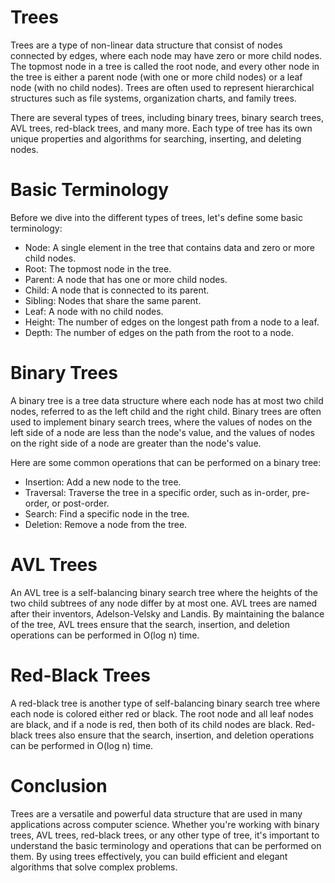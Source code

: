 # Trees
Trees are a type of non-linear data structure that consist of nodes connected by edges, where each node may have zero or more child nodes. The topmost node in a tree is called the root node, and every other node in the tree is either a parent node (with one or more child nodes) or a leaf node (with no child nodes). Trees are often used to represent hierarchical structures such as file systems, organization charts, and family trees.

There are several types of trees, including binary trees, binary search trees, AVL trees, red-black trees, and many more. Each type of tree has its own unique properties and algorithms for searching, inserting, and deleting nodes.

# Basic Terminology
Before we dive into the different types of trees, let's define some basic terminology:

- Node: A single element in the tree that contains data and zero or more child nodes.
- Root: The topmost node in the tree.
- Parent: A node that has one or more child nodes.
- Child: A node that is connected to its parent.
- Sibling: Nodes that share the same parent.
- Leaf: A node with no child nodes.
- Height: The number of edges on the longest path from a node to a leaf.
- Depth: The number of edges on the path from the root to a node.
# Binary Trees
A binary tree is a tree data structure where each node has at most two child nodes, referred to as the left child and the right child. Binary trees are often used to implement binary search trees, where the values of nodes on the left side of a node are less than the node's value, and the values of nodes on the right side of a node are greater than the node's value.

Here are some common operations that can be performed on a binary tree:

- Insertion: Add a new node to the tree.
- Traversal: Traverse the tree in a specific order, such as in-order, pre-order, or post-order.
- Search: Find a specific node in the tree.
- Deletion: Remove a node from the tree.
# AVL Trees
An AVL tree is a self-balancing binary search tree where the heights of the two child subtrees of any node differ by at most one. AVL trees are named after their inventors, Adelson-Velsky and Landis. By maintaining the balance of the tree, AVL trees ensure that the search, insertion, and deletion operations can be performed in O(log n) time.

# Red-Black Trees
A red-black tree is another type of self-balancing binary search tree where each node is colored either red or black. The root node and all leaf nodes are black, and if a node is red, then both of its child nodes are black. Red-black trees also ensure that the search, insertion, and deletion operations can be performed in O(log n) time.

# Conclusion
Trees are a versatile and powerful data structure that are used in many applications across computer science. Whether you're working with binary trees, AVL trees, red-black trees, or any other type of tree, it's important to understand the basic terminology and operations that can be performed on them. By using trees effectively, you can build efficient and elegant algorithms that solve complex problems.